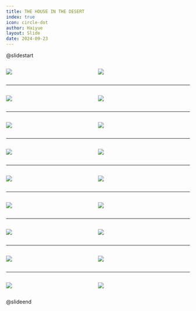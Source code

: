 ```yaml
---
title: THE HOUSE IN THE DESERT
index: true
icon: circle-dot
author: Haiyue
layout: Slide
date: 2024-09-23
---
```

 
@slidestart

<div style="display:flex">
<div style="flex:1">

![](/reading/english/Level-V/THE%20HOUSE%20IN%20THE%20DESERT/001.webp)
</div>
<div style="flex:1">

![](/reading/english/Level-V/THE%20HOUSE%20IN%20THE%20DESERT/002.webp)
</div>
</div>

---

<div style="display:flex">
<div style="flex:1">

![](/reading/english/Level-V/THE%20HOUSE%20IN%20THE%20DESERT/003.webp)
</div>
<div style="flex:1">

![](/reading/english/Level-V/THE%20HOUSE%20IN%20THE%20DESERT/004.webp)
</div>
</div>

---

<div style="display:flex">
<div style="flex:1">

![](/reading/english/Level-V/THE%20HOUSE%20IN%20THE%20DESERT/005.webp)
</div>
<div style="flex:1">

![](/reading/english/Level-V/THE%20HOUSE%20IN%20THE%20DESERT/006.webp)
</div>
</div>

---

<div style="display:flex">
<div style="flex:1">

![](/reading/english/Level-V/THE%20HOUSE%20IN%20THE%20DESERT/007.webp)
</div>
<div style="flex:1">

![](/reading/english/Level-V/THE%20HOUSE%20IN%20THE%20DESERT/008.webp)
</div>
</div>

---

<div style="display:flex">
<div style="flex:1">

![](/reading/english/Level-V/THE%20HOUSE%20IN%20THE%20DESERT/009.webp)
</div>
<div style="flex:1">

![](/reading/english/Level-V/THE%20HOUSE%20IN%20THE%20DESERT/010.webp)
</div>
</div>

---

<div style="display:flex">
<div style="flex:1">

![](/reading/english/Level-V/THE%20HOUSE%20IN%20THE%20DESERT/011.webp)
</div>
<div style="flex:1">

![](/reading/english/Level-V/THE%20HOUSE%20IN%20THE%20DESERT/012.webp)
</div>
</div>

---

<div style="display:flex">
<div style="flex:1">

![](/reading/english/Level-V/THE%20HOUSE%20IN%20THE%20DESERT/013.webp)
</div>
<div style="flex:1">

![](/reading/english/Level-V/THE%20HOUSE%20IN%20THE%20DESERT/014.webp)
</div>
</div>

---

<div style="display:flex">
<div style="flex:1">

![](/reading/english/Level-V/THE%20HOUSE%20IN%20THE%20DESERT/015.webp)
</div>
<div style="flex:1">

![](/reading/english/Level-V/THE%20HOUSE%20IN%20THE%20DESERT/016.webp)
</div>
</div>

---

<div style="display:flex">
<div style="flex:1">

![](/reading/english/Level-V/THE%20HOUSE%20IN%20THE%20DESERT/017.webp)
</div>
<div style="flex:1">

![](/reading/english/Level-V/THE%20HOUSE%20IN%20THE%20DESERT/018.webp)
</div>
</div>

@slideend